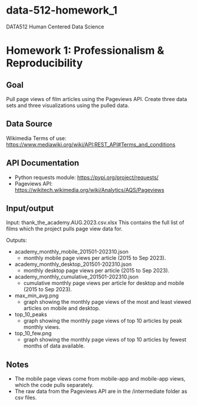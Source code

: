 # data-512-homework_1
DATA512 Human Centered Data Science

# Homework 1: Professionalism & Reproducibility

## Goal
Pull page views of film articles using the Pageviews API. Create three data sets and three visualizations using the pulled data.

## Data Source
Wikimedia
Terms of use: https://www.mediawiki.org/wiki/API:REST_API#Terms_and_conditions

## API Documentation
- Python requests module: https://pypi.org/project/requests/
- Pageviews API: https://wikitech.wikimedia.org/wiki/Analytics/AQS/Pageviews

## Input/output

Input: thank_the_academy.AUG.2023.csv.xlsx
This contains the full list of films which the project pulls page view data for.

Outputs:
- academy_monthly_mobile_201501-202310.json
    - monthly mobile page views per article (2015 to Sep 2023).
- academy_monthly_desktop_201501-202310.json
    - monthly desktop page views per article (2015 to Sep 2023).
- academy_monthly_cumulative_201501-202310.json
    - cumulative monthly page views per article for desktop and mobile (2015 to Sep 2023).
- max_min_avg.png
    - graph showing the monthly page views of the most and least viewed articles on mobile and desktop.
- top_10_peaks
    - graph showing the monthly page views of top 10 articles by peak monthly views.
- top_10_few.png
    - graph showing the monthly page views of top 10 articles by fewest months of data available.

## Notes
- The mobile page views come from mobile-app and mobile-app views, which the code pulls separately.
- The raw data from the Pageviews API are in the /intermediate folder as csv files.
